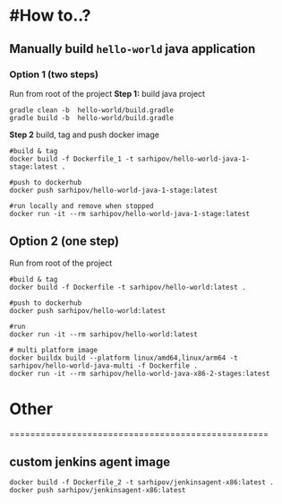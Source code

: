 #How to..? 
==================================================
## Manually build `hello-world` java application 
### Option 1 (two steps)
Run from root of the project
**Step 1:** build java project
```
gradle clean -b  hello-world/build.gradle
gradle build -b  hello-world/build.gradle
```

**Step 2** build, tag and push docker image 
```
#build & tag
docker build -f Dockerfile_1 -t sarhipov/hello-world-java-1-stage:latest .

#push to dockerhub
docker push sarhipov/hello-world-java-1-stage:latest

#run locally and remove when stopped
docker run -it --rm sarhipov/hello-world-java-1-stage:latest
```

## Option 2 (one step)
Run from root of the project 
```
#build & tag
docker build -f Dockerfile -t sarhipov/hello-world:latest .

#push to dockerhub
docker push sarhipov/hello-world:latest

#run 
docker run -it --rm sarhipov/hello-world:latest

# multi platform image
docker buildx build --platform linux/amd64,linux/arm64 -t sarhipov/hello-world-java-multi -f Dockerfile .
docker run -it --rm sarhipov/hello-world-java-x86-2-stages:latest
```


# Other
==================================================
## custom jenkins agent image 
```
docker build -f Dockerfile_2 -t sarhipov/jenkinsagent-x86:latest .
docker push sarhipov/jenkinsagent-x86:latest
```